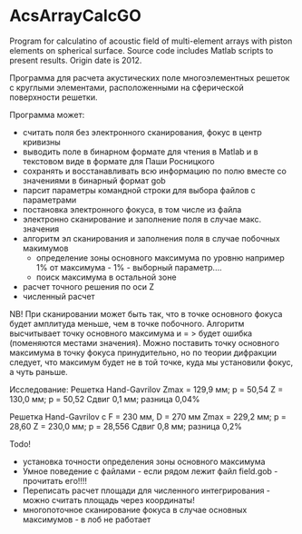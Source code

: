 # AcsArrayCalcGO

Program for calculatino of acoustic field of multi-element arrays with piston elements on spherical surface.
Source code includes Matlab scripts to present results.
Origin date is 2012.

Программа для расчета акустических поле	многоэлементных
решеток с круглыми элементами, расположенными на сферической
поверхности решетки.

Программа может:
- считать поля без электронного сканирования, фокус в центр кривизны
- выводить поле в бинарном формате для чтения в Matlab и в текстовом виде
  в формате для Паши Росницкого
- сохранять и восстанавливать всю информацию по полю вместе со значениями
  в бинарный формат gob
- парсит параметры командной строки для выбора файлов с параметрами
- постановка электронного фокуса, в том числе из файла
- электронно сканирование и заполнение поля в случае макс. значения
- алгоритм эл сканирования и заполнения поля в случае побочных макимумов
  - определение зоны основного максимума по уровню например 1% от максимума
          - 1% - выборный параметр....
  - поиск максимума в остальной зоне
- расчет точного решения по оси Z
- численный расчет

NB!
При сканировании может быть так, что в точке основного фокуса будет амплитуда меньше, чем в точке побочного.
Алгоритм высчитывает точку основного максимума и = > будет ошибка (поменяются местами значения).
Можно поставить точку основного максимума в точку фокуса принудительно, но по теории дифракции следует,
что максимум будет не в той точке, куда мы установили фокус, а чуть раньше.

Исследование:
Решетка Hand-Gavrilov
Zmax = 129,9 мм; p = 50,54
Z = 130,0 мм; p = 50,52
Сдвиг 0,1 мм; разница 0,04%

Решетка Hand-Gavrilov с F = 230 мм, D = 270 мм
Zmax = 229,2 мм; p = 28,60
Z = 230,0 мм; p = 28,556
Сдвиг 0,8 мм; разница 0,2%

Todo!
- установка точности определения зоны основного максимума
- Умное поведение с файлами - если рядом лежит файл field.gob - прочитать его!!!!
- Переписать расчет площади для численного интегрирования - можно считать площадь через координаты!
- многопоточное сканирование фокуса в случае основных максимумов - в лоб не работает
